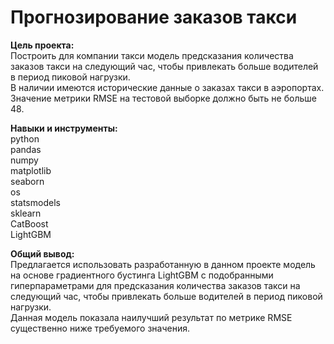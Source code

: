 # Прогнозирование заказов такси

**Цель проекта:**  
Построить для компании такси модель предсказания количества заказов такси на следующий час, чтобы привлекать больше водителей в период пиковой нагрузки.  
В наличии имеются исторические данные о заказах такси в аэропортах.  
Значение метрики RMSE на тестовой выборке должно быть не больше 48.

**Навыки и инструменты:**  
python  
pandas  
numpy  
matplotlib  
seaborn  
os  
statsmodels  
sklearn  
CatBoost  
LightGBM  

**Общий вывод:**  
Предлагается использовать разработанную в данном проекте модель на основе градиентного бустинга LightGBM с подобранными гиперпараметрами для предсказания количества заказов такси на следующий час, чтобы привлекать больше водителей в период пиковой нагрузки.  
Данная модель показала наилучший результат по метрике RMSE существенно ниже требуемого значения.
